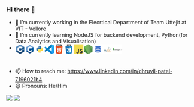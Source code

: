 ### Hi there 👋

<!--
**dhruvil1808/dhruvil1808** is a ✨ _special_ ✨ repository because its `README.md` (this file) appears on your GitHub profile.

<!--Here are some ideas to get you started:-->
- 🔭 I’m currently working in the Elecrtical Department of Team Uttejit at VIT - Vellore 
- 🌱 I’m currently learning NodeJS for backend development, Python(for Data Analytics and Visualisation)
- <img align="left" alt="Cpp" width="26px" src="https://raw.githubusercontent.com/github/explore/80688e429a7d4ef2fca1e82350fe8e3517d3494d/topics/cpp/cpp.png" /><img align="left" alt="C" width="26px" src="https://raw.githubusercontent.com/github/explore/80688e429a7d4ef2fca1e82350fe8e3517d3494d/topics/c/c.png" /><img align="left" alt="Python" width="26px" src="https://raw.githubusercontent.com/github/explore/80688e429a7d4ef2fca1e82350fe8e3517d3494d/topics/python/python.png" /><img align="left" alt="Visual Studio Code" width="26px" src="https://raw.githubusercontent.com/github/explore/80688e429a7d4ef2fca1e82350fe8e3517d3494d/topics/visual-studio-code/visual-studio-code.png" /><img align="left" alt="HTML5" width="26px" src="https://raw.githubusercontent.com/github/explore/80688e429a7d4ef2fca1e82350fe8e3517d3494d/topics/html/html.png" /><img align="left" alt="CSS3" width="26px" src="https://raw.githubusercontent.com/github/explore/80688e429a7d4ef2fca1e82350fe8e3517d3494d/topics/css/css.png" /><img align="left" alt="JavaScript" width="26px" src="https://raw.githubusercontent.com/github/explore/80688e429a7d4ef2fca1e82350fe8e3517d3494d/topics/javascript/javascript.png" /><img align="left" alt="Node.js" width="26px" src="https://raw.githubusercontent.com/github/explore/80688e429a7d4ef2fca1e82350fe8e3517d3494d/topics/nodejs/nodejs.png" /><img align="left" alt="SQL" width="26px" src="https://raw.githubusercontent.com/github/explore/80688e429a7d4ef2fca1e82350fe8e3517d3494d/topics/sql/sql.png" /><img align="left" alt="MySQL" width="26px" src="https://raw.githubusercontent.com/github/explore/80688e429a7d4ef2fca1e82350fe8e3517d3494d/topics/mysql/mysql.png" /><img align="left" alt="MongoDB" width="26px" src="https://raw.githubusercontent.com/github/explore/80688e429a7d4ef2fca1e82350fe8e3517d3494d/topics/mongodb/mongodb.png" />
<br/>

- 📫 How to reach me: https://www.linkedin.com/in/dhruvil-patel-7196021b4
- 😄 Pronouns: He/Him
<!--- - ⚡ Fun fact: 
👯 I’m looking to collaborate on ...
- 🤔 I’m looking for help with ...
- 💬 Ask me about ... -->


<img align="center" src="https://github-readme-stats.vercel.app/api?username=dhruvil1808&show_icons=true&theme=chartreuse-dark" width="700">
<img align="center" src="https://github-readme-stats.vercel.app/api/top-langs/?username=dhruvil1808&&show_icons=true&&theme=highcontrast" />

